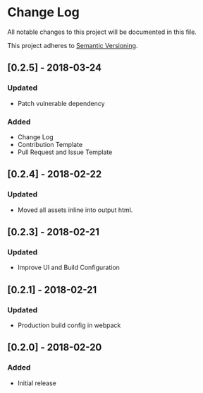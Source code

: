 # Change Log
All notable changes to this project will be documented in this file.

This project adheres to [Semantic Versioning](http://semver.org/).


## [0.2.5] - 2018-03-24
### Updated
- Patch vulnerable dependency
### Added
- Change Log
- Contribution Template
- Pull Request and Issue Template


## [0.2.4] - 2018-02-22
### Updated
- Moved all assets inline into output html.

## [0.2.3] - 2018-02-21
### Updated
- Improve UI and Build Configuration

## [0.2.1] - 2018-02-21
### Updated
- Production build config in webpack

## [0.2.0] - 2018-02-20
### Added
- Initial release 